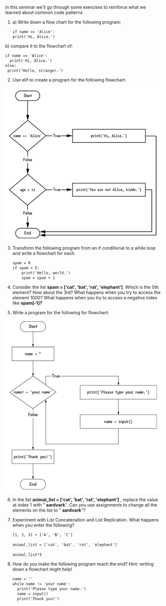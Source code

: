 In this seminar we&#39;ll go through some exercises to reinforce what we learned about common code patterns

1. a) Write down a flow chart for the following program:

       if name == 'Alice':
       print('Hi, Alice.')


b) compare it to the flowchart of:

    if name == 'Alice':
      print('Hi, Alice.')
    else:
     print('Hello, stranger.')



2. Use elif to create a program for the following flowchart:

![Alt text](img_2.png?raw=false "Flowchart Exercise 2")




3. Transform the following program from an if conditional to a while loop and write a flowchart for each.

       spam = 0
       if spam < 5:
           print('Hello, world.')
           spam = spam + 1


4. Consider the list **spam = [&#39;cat&#39;, &#39;bat&#39;, &#39;rat&#39;, &#39;elephant&#39;]**. Which is the 0th element? How about the 3rd? What happens when you try to access the element 1000? What happens when you try to access a negative index like **spam[-1]?**


5. Write a program for the following for flowchart:

![Alt text](img_5.png?raw=false "Flowchart Exercise 5")



6. In the list **animal\_list = [&#39;cat&#39;, &#39;bat&#39;, &#39;rat&#39;, &#39;elephant&#39;]** , replace the value at index 1 with &quot; **aardvark**&quot;. Can you use assignments to change all the elements on the list to &quot; **aardvark**&quot;?



7. Experiment with List Concatenation and List Replication. What happens when you enter the following?

       [1, 2, 3] + ['A', 'B', 'C']
       
       animal_list = ['cat', 'bat', 'rat', 'elephant']
       
       animal_list*3


8. How do you make the following program reach the end? Hint: writing down a flowchart might help!

       name = ''
       while name != 'your name': 
         print('Please type your name.') 
         name = input() 
         print('Thank you!') 
